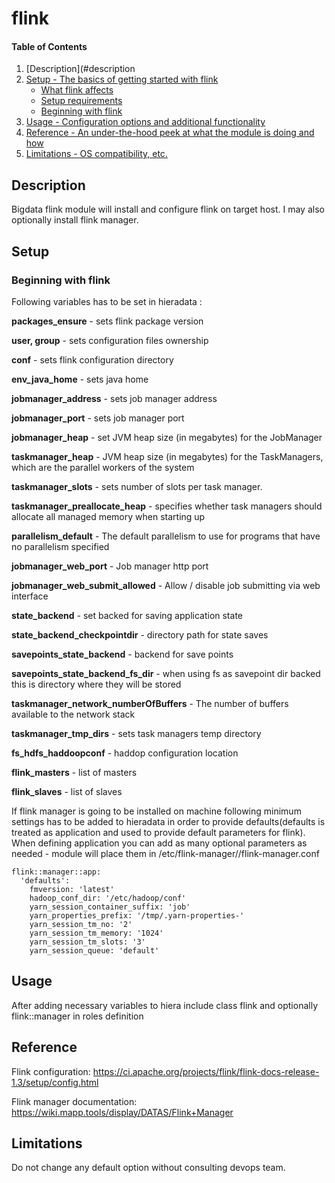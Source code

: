 # flink

#### Table of Contents

1. [Description](#description
1. [Setup - The basics of getting started with flink](#setup)
    * [What flink affects](#what-flink-affects)
    * [Setup requirements](#setup-requirements)
    * [Beginning with flink](#beginning-with-flink)
1. [Usage - Configuration options and additional functionality](#usage)
1. [Reference - An under-the-hood peek at what the module is doing and how](#reference)
1. [Limitations - OS compatibility, etc.](#limitations)

## Description

Bigdata flink module will install and configure flink on target host.
I may also optionally install flink manager.

## Setup

### Beginning with flink

Following variables has to be set in hieradata :

**packages_ensure** - sets flink package version

**user, group** - sets configuration files ownership

**conf** - sets flink configuration directory

**env_java_home** - sets java home

**jobmanager_address** - sets job manager address

**jobmanager_port** - sets job manager port

**jobmanager_heap** - set JVM heap size (in megabytes) for the JobManager

**taskmanager_heap** - JVM heap size (in megabytes) for the TaskManagers, which are the parallel workers of the system

**taskmanager_slots** - sets number of slots per task manager. 

**taskmanager_preallocate_heap** - specifies whether task managers should allocate all managed memory when starting up

**parallelism_default** - The default parallelism to use for programs that have no parallelism specified

**jobmanager_web_port** - Job manager http port

**jobmanager_web_submit_allowed** - Allow / disable job submitting via web interface 

**state_backend** - set backed for saving application state

**state_backend_checkpointdir** - directory path for state saves

**savepoints_state_backend** - backend for save points

**savepoints_state_backend_fs_dir** - when using fs as savepoint dir backed this is directory where they will be stored

**taskmanager_network_numberOfBuffers** - The number of buffers available to the network stack

**taskmanager_tmp_dirs** - sets task managers temp directory

**fs_hdfs_haddoopconf** - haddop configuration location

**flink_masters** - list of masters

**flink_slaves** - list of slaves

If flink manager is going to be installed on machine following minimum settings has to be added to hieradata in order to provide defaults(defaults is treated as application and used to provide default parameters for flink).
When defining application you can add as many optional parameters as needed - module will place them in /etc/flink-manager/<appname>/flink-manager.conf

```
flink::manager::app:
  'defaults':
    fmversion: 'latest'
    hadoop_conf_dir: '/etc/hadoop/conf'
    yarn_session_container_suffix: 'job'
    yarn_properties_prefix: '/tmp/.yarn-properties-'
    yarn_session_tm_no: '2'
    yarn_session_tm_memory: '1024'
    yarn_session_tm_slots: '3'
    yarn_session_queue: 'default'
```
## Usage

After adding necessary variables to hiera include class flink and optionally flink::manager in roles definition

## Reference

Flink configuration: https://ci.apache.org/projects/flink/flink-docs-release-1.3/setup/config.html

Flink manager documentation: https://wiki.mapp.tools/display/DATAS/Flink+Manager

## Limitations

Do not change any default option without consulting devops team.
